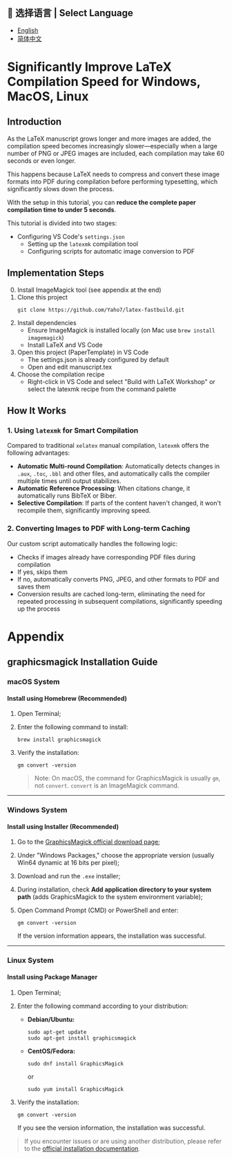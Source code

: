 ## 📖 选择语言 | Select Language

- [English](./README.en.md)
- [简体中文](./README.md)
  
# Significantly Improve LaTeX Compilation Speed for Windows, MacOS, Linux


## Introduction

As the LaTeX manuscript grows longer and more images are added, the compilation speed becomes increasingly slower—especially when a large number of PNG or JPEG images are included, each compilation may take 60 seconds or even longer.

This happens because LaTeX needs to compress and convert these image formats into PDF during compilation before performing typesetting, which significantly slows down the process.

With the setup in this tutorial, you can **reduce the complete paper compilation time to under 5 seconds**.

This tutorial is divided into two stages:

- Configuring VS Code's `settings.json`
  - Setting up the `latexmk` compilation tool
  - Configuring scripts for automatic image conversion to PDF

## Implementation Steps

0. Install ImageMagick tool (see appendix at the end)
1. Clone this project
   ```
   git clone https://github.com/Yaho7/latex-fastbuild.git
   ```
2. Install dependencies
   - Ensure ImageMagick is installed locally (on Mac use `brew install imagemagick`)
   - Install LaTeX and VS Code
3. Open this project (PaperTemplate) in VS Code
   - The settings.json is already configured by default
   - Open and edit manuscript.tex
4. Choose the compilation recipe
   - Right-click in VS Code and select "Build with LaTeX Workshop" or select the latexmk recipe from the command palette

## How It Works

### 1. Using `latexmk` for Smart Compilation

Compared to traditional `xelatex` manual compilation, `latexmk` offers the following advantages:

- **Automatic Multi-round Compilation**: Automatically detects changes in `.aux`, `.toc`, `.bbl` and other files, and automatically calls the compiler multiple times until output stabilizes.
- **Automatic Reference Processing**: When citations change, it automatically runs BibTeX or Biber.
- **Selective Compilation**: If parts of the content haven't changed, it won't recompile them, significantly improving speed.

### 2. Converting Images to PDF with Long-term Caching

Our custom script automatically handles the following logic:

- Checks if images already have corresponding PDF files during compilation
- If yes, skips them
- If no, automatically converts PNG, JPEG, and other formats to PDF and saves them
- Conversion results are cached long-term, eliminating the need for repeated processing in subsequent compilations, significantly speeding up the process

# Appendix

## **graphicsmagick Installation Guide**

### **macOS System**

#### **Install using Homebrew (Recommended)**

1. Open Terminal;

2. Enter the following command to install:

   ```
   brew install graphicsmagick
   ```

3. Verify the installation:

   ```
   gm convert -version
   ```

   > Note: On macOS, the command for GraphicsMagick is usually `gm`, not `convert`. `convert` is an ImageMagick command.

---

### **Windows System**

#### **Install using Installer (Recommended)**

1. Go to the [GraphicsMagick official download page](http://www.graphicsmagick.org/);
2. Under "Windows Packages," choose the appropriate version (usually Win64 dynamic at 16 bits per pixel);
3. Download and run the `.exe` installer;
4. During installation, check **Add application directory to your system path** (adds GraphicsMagick to the system environment variable);
5. Open Command Prompt (CMD) or PowerShell and enter:

   ```
   gm convert -version
   ```

   If the version information appears, the installation was successful.

---

### **Linux System**

#### **Install using Package Manager**

1. Open Terminal;
2. Enter the following command according to your distribution:

   - **Debian/Ubuntu:**
     ```
     sudo apt-get update
     sudo apt-get install graphicsmagick
     ```

   - **CentOS/Fedora:**
     ```
     sudo dnf install GraphicsMagick
     ```
     or
     ```
     sudo yum install GraphicsMagick
     ```

3. Verify the installation:

   ```
   gm convert -version
   ```

   If you see the version information, the installation was successful.

> If you encounter issues or are using another distribution, please refer to the [official installation documentation](http://www.graphicsmagick.org/INSTALL-unix.html).